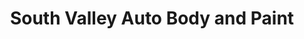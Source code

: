 ---
title: "South Valley Auto Body and Paint"
url: /ashland/south-valley-auto-body-and-paint/
shop: Autowerkstatt
---